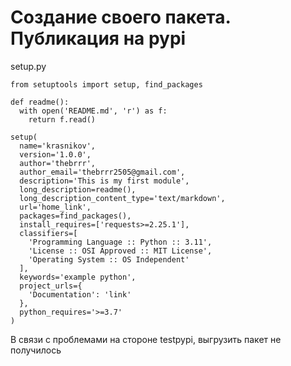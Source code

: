 # Создание своего пакета. Публикация на pypi

setup.py 

```
from setuptools import setup, find_packages

def readme():
  with open('README.md', 'r') as f:
    return f.read()

setup(
  name='krasnikov',
  version='1.0.0',
  author='thebrrr',
  author_email='thebrrr2505@gmail.com',
  description='This is my first module',
  long_description=readme(),
  long_description_content_type='text/markdown',
  url='home_link',
  packages=find_packages(),
  install_requires=['requests>=2.25.1'],
  classifiers=[
    'Programming Language :: Python :: 3.11',
    'License :: OSI Approved :: MIT License',
    'Operating System :: OS Independent'
  ],
  keywords='example python',
  project_urls={
    'Documentation': 'link'
  },
  python_requires='>=3.7'
)
```

В связи с проблемами на стороне testpypi, выгрузить пакет не получилось
